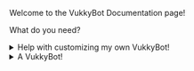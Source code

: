 Welcome to the VukkyBot Documentation page!

What do you need?

<details>
<summary>Help with customizing my own VukkyBot!</summary>

Please note: you cannot customize the official VukkyBot.

Documentation for customizing your own VukkyBot is over [here](config.json).
</details>

<details>
<summary>A VukkyBot!</summary>

*Experimental feature. If you find a bug, please [report it!](https://github.com/Vukky123/VukkyBot/issues/new/choose)*

Okay, what VukkyBot do you want?
<details>
<summary>The official VukkyBot</summary>

You can invite it [here](https://discord.com/api/oauth2/authorize?client_id=738380754249318531&permissions=0&scope=bot). However, I'm not responsible if it shuts down or hits the 100 server cap.
</details>
<details>
<summary>A VukkyBot that I can host and customize myself</summary>
What are you going to host it with?
<details>
<summary>Heroku</summary>

*Your deployed VukkyBot will run 24/7. This will use up your free dyno hours before the end of the month. Link a credit card if you want to run your VukkyBot for the entire month.*

[![Deploy](https://www.herokucdn.com/deploy/button.svg)](https://heroku.com/deploy)

*If the above button doesn't work, try [this link](https://dashboard.heroku.com/new?button-url=https%3A%2F%2Fgithub.com%2FVukky123%2FVukkyBot&template=https%3A%2F%2Fgithub.com%2FVukky123%2FVukkyBot%2Fapp.json).*

When your VukkyBot has been deployed, check its Resources tab.

Disable the *web* process and enable the *service* process to start up your VukkyBot.

![GIF showing how to disable the web process and enable the service process.](https://i.imgur.com/Bh39dW4.gif)
</details>

<details>
<summary>My own machine</summary>

This assumes you have:
- node.js (comes with npm)
- Git

To host a VukkyBot, you run the following commands:
```
git clone https://github.com/Vukky123/VukkyBot.git
cd VukkyBot
npm install
```
But don't close your window just yet!
Before we start VukkyBot, you need to make an .env file:
```
BOT_TOKEN=BOTTOKENHERE
PREFIX=BOTPREFIXHERE
```
Now, run the following command:
```
npm start
```
Your VukkyBot should now start.
</details>
</details>
</details>
